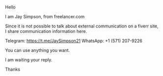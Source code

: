 Hello

I am Jay Simpson, from freelancer.com

Since it is not possible to talk about external communication on a fiverr site, I share communication information here.

Telegram: https://t.me/JaySimpson21 
WhatsApp: +1 (571) 207-9226

You can use anything you want.

I am waiting your reply.

Thanks
